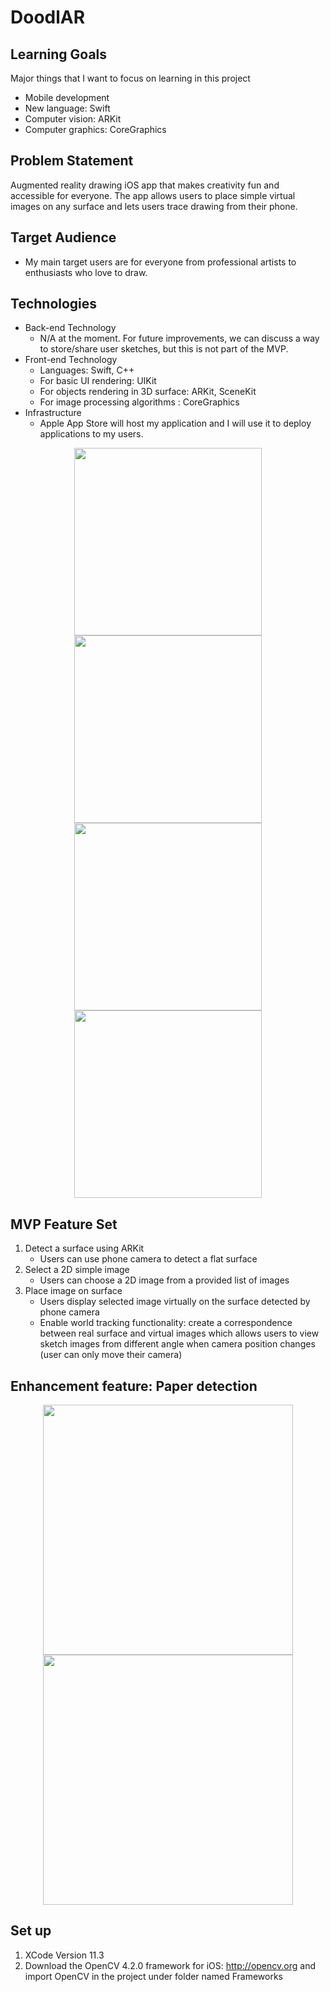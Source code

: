 # DoodlAR

## Learning Goals
Major things that I want to focus on learning in this project
- Mobile development
- New language: Swift
- Computer vision: ARKit
- Computer graphics: CoreGraphics

## Problem Statement

Augmented reality drawing iOS app that makes creativity fun and accessible for everyone. The app allows users to place simple virtual images on any surface and lets users trace drawing from their phone. 

## Target Audience

- My main target users are for everyone from professional artists to enthusiasts who love to draw.

## Technologies

- Back-end Technology
    - N/A at the moment. For future improvements, we can discuss a way to store/share user sketches, but this is not part of the MVP.
- Front-end Technology
    - Languages: Swift, C++
    - For basic UI rendering: UIKit
    - For objects rendering in 3D surface: ARKit, SceneKit
    - For image processing algorithms : CoreGraphics
- Infrastructure
  - Apple App Store will host my application and I will use it to deploy applications to my users.

<p align="center">
  <img height="300" src="https://media.giphy.com/media/UtJb45Hl1rdiWHnRRb/giphy.gif">
  <img height="300" src="https://media.giphy.com/media/JR0zNQUmqeiRzcm1ag/giphy.gif">
  <img height="300" src="https://media.giphy.com/media/JQGsEtxlqmcIlAzlcM/giphy.gif">
  <img height="300" src="https://media.giphy.com/media/YqyrucDHrWS8jsLBCD/giphy.gif">
</p>


## MVP Feature Set
1.  Detect a surface using ARKit
    - Users can use phone camera to detect a flat surface
1.  Select a 2D simple image
    - Users can choose a 2D image from a provided list of images
1.  Place image on surface
    - Users display selected image virtually on the surface detected by phone camera
    - Enable world tracking functionality: create a correspondence between real surface and virtual images which allows users to view sketch images from different angle when camera position changes (user can only move their camera)

## Enhancement feature: Paper detection
<p align="center">
  <img height="400" src="https://media.giphy.com/media/XdDyKEkeZnBmPshDp7/giphy.gif">
  <img height="400" src="https://media.giphy.com/media/XD4beHyoGZvHAwdzHS/giphy.gif">
</p>

## Set up
1. XCode Version 11.3 
1. Download the OpenCV 4.2.0 framework for iOS: http://opencv.org and import OpenCV in the project under folder named Frameworks